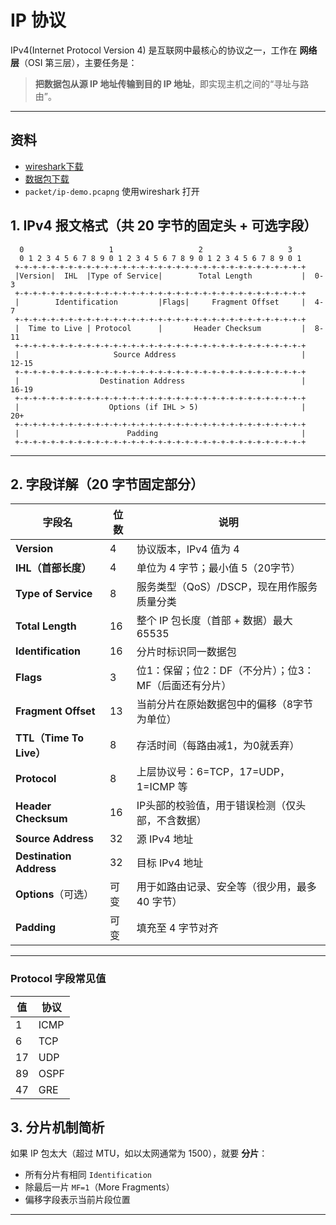 # IP 协议

IPv4(Internet Protocol Version 4) 是互联网中最核心的协议之一，工作在 **网络层**（OSI 第三层），主要任务是：

> **把数据包从源 IP 地址传输到目的 IP 地址**，即实现主机之间的“寻址与路由”。

---

## 资料

- [wireshark下载](https://www.wireshark.org/download.html)
- [数据包下载](./packet/ip-demo.pcapng)
- `packet/ip-demo.pcapng` 使用wireshark 打开


## 1. IPv4 报文格式（共 20 字节的固定头 + 可选字段）

```text
  0                   1                   2                   3  
  0 1 2 3 4 5 6 7 8 9 0 1 2 3 4 5 6 7 8 9 0 1 2 3 4 5 6 7 8 9 0 1  
 +-+-+-+-+-+-+-+-+-+-+-+-+-+-+-+-+-+-+-+-+-+-+-+-+-+-+-+-+-+-+-+-+
 |Version|  IHL  |Type of Service|        Total Length           |  0-3
 +-+-+-+-+-+-+-+-+-+-+-+-+-+-+-+-+-+-+-+-+-+-+-+-+-+-+-+-+-+-+-+-+
 |        Identification         |Flags|     Fragment Offset     |  4-7
 +-+-+-+-+-+-+-+-+-+-+-+-+-+-+-+-+-+-+-+-+-+-+-+-+-+-+-+-+-+-+-+-+
 |  Time to Live | Protocol      |       Header Checksum         |  8-11
 +-+-+-+-+-+-+-+-+-+-+-+-+-+-+-+-+-+-+-+-+-+-+-+-+-+-+-+-+-+-+-+-+
 |                     Source Address                            |  12-15
 +-+-+-+-+-+-+-+-+-+-+-+-+-+-+-+-+-+-+-+-+-+-+-+-+-+-+-+-+-+-+-+-+
 |                  Destination Address                          |  16-19
 +-+-+-+-+-+-+-+-+-+-+-+-+-+-+-+-+-+-+-+-+-+-+-+-+-+-+-+-+-+-+-+-+
 |                    Options (if IHL > 5)                       |  20+
 +-+-+-+-+-+-+-+-+-+-+-+-+-+-+-+-+-+-+-+-+-+-+-+-+-+-+-+-+-+-+-+-+
 |                        Padding                                |
 +-+-+-+-+-+-+-+-+-+-+-+-+-+-+-+-+-+-+-+-+-+-+-+-+-+-+-+-+-+-+-+-+
```

---

## 2. 字段详解（20 字节固定部分）

| 字段名                 | 位数   | 说明 |
|------------------------|--------|------|
| **Version**            | 4      | 协议版本，IPv4 值为 4 |
| **IHL（首部长度）**    | 4      | 单位为 4 字节；最小值 5（20字节） |
| **Type of Service**    | 8      | 服务类型（QoS）/DSCP，现在用作服务质量分类 |
| **Total Length**       | 16     | 整个 IP 包长度（首部 + 数据）最大 65535 |
| **Identification**     | 16     | 分片时标识同一数据包 |
| **Flags**              | 3      | 位1：保留；位2：DF（不分片）；位3：MF（后面还有分片） |
| **Fragment Offset**    | 13     | 当前分片在原始数据包中的偏移（8字节为单位） |
| **TTL（Time To Live）**| 8      | 存活时间（每路由减1，为0就丢弃） |
| **Protocol**           | 8      | 上层协议号：6=TCP，17=UDP，1=ICMP 等 |
| **Header Checksum**    | 16     | IP头部的校验值，用于错误检测（仅头部，不含数据） |
| **Source Address**     | 32     | 源 IPv4 地址 |
| **Destination Address**| 32     | 目标 IPv4 地址 |
| **Options**（可选）    | 可变   | 用于如路由记录、安全等（很少用，最多 40 字节） |
| **Padding**            | 可变   | 填充至 4 字节对齐 |

---


### Protocol 字段常见值

| 值  | 协议         |
|-----|--------------|
| 1   | ICMP         |
| 6   | TCP          |
| 17  | UDP          |
| 89  | OSPF         |
| 47  | GRE          |

## 3. 分片机制简析

如果 IP 包太大（超过 MTU，如以太网通常为 1500），就要 **分片**：
- 所有分片有相同 `Identification`
- 除最后一片 `MF=1`（More Fragments）
- 偏移字段表示当前片段位置

---


